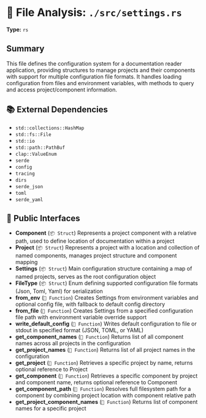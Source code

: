 # 📄 File Analysis: `./src/settings.rs`

**Type:** `rs`

## Summary
This file defines the configuration system for a documentation reader application, providing structures to manage projects and their components with support for multiple configuration file formats. It handles loading configuration from files and environment variables, with methods to query and access project/component information.

## 📚 External Dependencies
- `std::collections::HashMap`
- `std::fs::File`
- `std::io`
- `std::path::PathBuf`
- `clap::ValueEnum`
- `serde`
- `config`
- `tracing`
- `dirs`
- `serde_json`
- `toml`
- `serde_yaml`

## 🔌 Public Interfaces
- **Component** (`📦 Struct`)
  Represents a project component with a relative path, used to define location of documentation within a project
- **Project** (`📦 Struct`)
  Represents a project with a location and collection of named components, manages project structure and component mapping
- **Settings** (`📦 Struct`)
  Main configuration structure containing a map of named projects, serves as the root configuration object
- **FileType** (`📦 Struct`)
  Enum defining supported configuration file formats (Json, Toml, Yaml) for serialization
- **from_env** (`🔧 Function`)
  Creates Settings from environment variables and optional config file, with fallback to default config directory
- **from_file** (`🔧 Function`)
  Creates Settings from a specified configuration file path with environment variable override support
- **write_default_config** (`🔧 Function`)
  Writes default configuration to file or stdout in specified format (JSON, TOML, or YAML)
- **get_component_names** (`🔧 Function`)
  Returns list of all component names across all projects in the configuration
- **get_project_names** (`🔧 Function`)
  Returns list of all project names in the configuration
- **get_project** (`🔧 Function`)
  Retrieves a specific project by name, returns optional reference to Project
- **get_component** (`🔧 Function`)
  Retrieves a specific component by project and component name, returns optional reference to Component
- **get_component_path** (`🔧 Function`)
  Resolves full filesystem path for a component by combining project location with component relative path
- **get_project_component_names** (`🔧 Function`)
  Returns list of component names for a specific project
